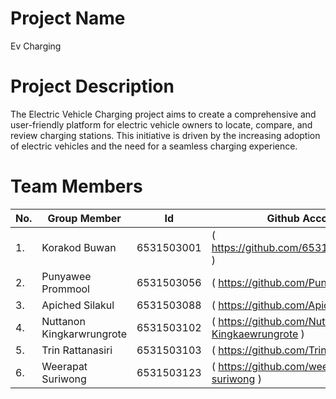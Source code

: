 # Project Name
Ev Charging

# Project Description
The Electric Vehicle Charging project aims to create a comprehensive and user-friendly platform for electric vehicle owners to locate, compare, and review charging stations. This initiative is driven by the increasing adoption of electric vehicles and the need for a seamless charging experience.

# Team Members                                                                  
|No.|Group Member               |Id         |Github Account                                      |
|---|---------------------------|-----------|----------------------------------------------------|
|1. |Korakod Buwan              |6531503001 |( https://github.com/6531503001korkod )             |
|2. |Punyawee Prommool          |6531503056 |(  https://github.com/Punyawee056  )                |
|3. |Apiched Silakul            |6531503088 |( https://github.com/Apiched088 )                   |
|4. |Nuttanon Kingkarwrungrote  |6531503102 |( https://github.com/Nuttanon-Kingkaewrungrote )    |
|5. |Trin Rattanasiri           |6531503103 |(  https://github.com/Trin-Rattnasiri )             |
|6. |Weerapat Suriwong          |6531503123 |(  https://github.com/weerapat-suriwong  )          |
#
